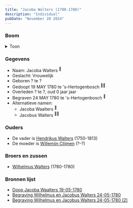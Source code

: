 ```yaml
---
title: "Jacoba Walters (1780-1780)"
description: "Individual"
pubDate: "November 20 2024"
---
```


### Boom
<details><summary>Toon</summary>

![test](https://www.plantuml.com/plantuml/svg/ZPB1QW8n48RlUOf13vw4hAjT5L6hA5PQMgX5UfBixbJZPXF9H4J4TszQjrOGQczXvfz_libCdvomRfihHfdK6s553h58igKrMvqEZJ8Md1MQV0grOokP8YJI9WfFRymtRWyvvZ5QEeN8eKNZzXja5ww94aHmO00mC3P5Erl99DD8rEdaGkfk5q9sPAm2Bz-jY9qgIXFKgPNPbc0kbBUc4WY21yw3i0LG7eNZndZWZGyV4bLwX4ux5l5-4Hld5BQxK8lWTVG2GTJWqBjGKRPLQY5qkaYi8OgDP_7oC83fsoC4pI242bKdQ9rPeeuD9IlFLq3DfLAOoxM6ePBh7FKPwYxmKEF1A1o5Vq3rhhrlalKy_XcWqzvXcagzz8c0m_DmvYUCMjyOOyvvemvb9PShjqUbpCwZ75dnPzLgeM05xs-WgFI1hrJ4sK-xgKXCBAus474uR-_sq44BdkxVFMVpNvkerI_b_ZJw_XBygNu2)
</details>

### Gegevens
- Naam: Jacoba Walters <sup><a href="../s00288/" style="text-decoration:none" title="Doop Jacoba Waalters 19-05-1780">:link:</a></sup>
- Geslacht: Vrouwelijk
- Geboren ? te ? 
- Gedoopt 19 MAY 1780 te 's-Hertogenbosch <sup><a href="../s00288/" style="text-decoration:none" title="Doop Jacoba Waalters 19-05-1780">:link:</a><a href="../s00290/" style="text-decoration:none" title="Begraving Wilhelmus en Jacobus Walters 24-05-1780 (2)">:link:</a></sup>
- Overleden ? te ?, oud 0 jaar jaar 
- Begraven 24 MAY 1780 te 's-Hertogenbosch <sup><a href="../s00289/" style="text-decoration:none" title="Begraving Wilhelmus en Jacobus Walters 24-05-1780">:link:</a></sup>
- Alternatieve namen:
  - Jacoba Waalters <sup><a href="../s00288/" style="text-decoration:none" title="Doop Jacoba Waalters 19-05-1780">:link:</a></sup>
  - Jacobus Walters <sup><a href="../s00289/" style="text-decoration:none" title="Begraving Wilhelmus en Jacobus Walters 24-05-1780">:link:</a><a href="../s00290/" style="text-decoration:none" title="Begraving Wilhelmus en Jacobus Walters 24-05-1780 (2)">:link:</a></sup>

### Ouders
- De vader is [Hendrikus Walters](../i00139/) (1750-1813)
- De moeder is [Willemijn Clijmen](../i00161/) (?-?)

### Broers en zussen
- [Wilhelmus Walters](../i00169/) (1780-1780)

### Bronnen lijst
- [Doop Jacoba Waalters 19-05-1780](../s00288/)
- [Begraving Wilhelmus en Jacobus Walters 24-05-1780](../s00289/)
- [Begraving Wilhelmus en Jacobus Walters 24-05-1780 (2)](../s00290/)